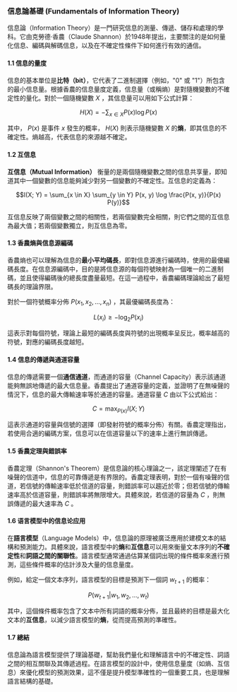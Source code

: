 ### 信息論基礎 (Fundamentals of Information Theory)

信息論（Information Theory）是一門研究信息的測量、傳遞、儲存和處理的學科。它由克勞德·香農（Claude Shannon）於1948年提出，主要關注的是如何量化信息、編碼與解碼信息，以及在不確定性條件下如何進行有效的通信。

#### 1.1 信息的量度

信息的基本單位是**比特（bit）**，它代表了二進制選擇（例如，"0" 或 "1"）所包含的最小信息量。根據香農的信息量度定義，信息量（或稱熵）是對隨機變數的不確定性的量化。對於一個隨機變數  $`X`$  ，其信息量可以用如下公式計算：


```math
H(X) = - \sum_{x \in X} P(x) \log P(x)
```


其中， $`P(x)`$  是事件  $`x`$  發生的概率， $`H(X)`$  則表示隨機變數  $`X`$  的**熵**，即其信息的不確定性。熵越高，代表信息的來源越不確定。

#### 1.2 互信息

**互信息（Mutual Information）** 衡量的是兩個隨機變數之間的信息共享量，即知道其中一個變數的信息能夠減少對另一個變數的不確定性。互信息的定義為：


```math
I(X; Y) = \sum_{x \in X} \sum_{y \in Y} P(x, y) \log \frac{P(x, y)}{P(x) P(y)}
```


互信息反映了兩個變數之間的相關性，若兩個變數完全相關，則它們之間的互信息為最大值；若兩個變數獨立，則互信息為零。

#### 1.3 香農熵與信息源編碼

香農熵也可以理解為信息的**最小平均碼長**，即對信息源進行編碼時，使用的最優編碼長度。在信息源編碼中，目的是將信息源的每個符號映射為一個唯一的二進制碼，並且使得編碼後的總長度盡量最短。在這一過程中，香農編碼理論給出了最短碼長的理論界限。

對於一個符號概率分佈  $`P(x_1, x_2, ..., x_n)`$ ，其最優編碼長度為：


```math
L(x_i) \geq - \log_2 P(x_i)
```


這表示對每個符號，理論上最短的編碼長度與符號的出現概率呈反比，概率越高的符號，對應的編碼長度越短。

#### 1.4 信息的傳遞與通道容量

信息的傳遞需要一個**通信通道**，而通道的容量（Channel Capacity）表示該通道能夠無誤地傳遞的最大信息量。香農提出了通道容量的定義，並證明了在無噪聲的情況下，信息的最大傳輸速率等於通道的容量。通道容量  $`C`$  由以下公式給出：


```math
C = \max_{P(x)} I(X; Y)
```


這表示通道的容量與信號的選擇（即發射符號的概率分佈）有關。香農定理指出，若使用合適的編碼方案，信息可以在信道容量以下的速率上進行無誤傳遞。

#### 1.5 香農定理與錯誤率

香農定理（Shannon's Theorem）是信息論的核心理論之一，該定理闡述了在有噪聲的信道中，信息的可靠傳遞是有界限的。香農定理表明，對於一個有噪聲的信道，若信號的傳輸速率低於信道的容量，則錯誤率可以趨近於零；但若信號的傳輸速率高於信道容量，則錯誤率將無限增大。具體來說，若信道的容量為  $`C`$ ，則無誤傳遞的最大速率為  $`C`$ 。

#### 1.6 语言模型中的信息论应用

在**語言模型**（Language Models）中，信息論的原理被廣泛應用於建模文本的結構和預測能力。具體來說，語言模型中的**熵**和**互信息**可以用來衡量文本序列的**不確定性**和**詞語之間的關聯性**。語言模型通常通過估算某個詞出現的條件概率來進行預測，這些條件概率的估計涉及大量的信息量度。

例如，給定一個文本序列，語言模型的目標是預測下一個詞  $`w_{t+1}`$  的概率：


```math
P(w_{t+1} | w_1, w_2, ..., w_t)
```


其中，這個條件概率包含了文本中所有詞語的概率分佈，並且最終的目標是最大化文本的**互信息**，以減少語言模型的**熵**，從而提高預測的準確性。

#### 1.7 總結

信息論為語言模型提供了理論基礎，幫助我們量化和理解語言中的不確定性、詞語之間的相互關聯及其傳遞過程。在語言模型的設計中，使用信息量度（如熵、互信息）來優化模型的預測效果，這不僅是提升模型準確性的一個重要工具，也是理解語言結構的基礎。